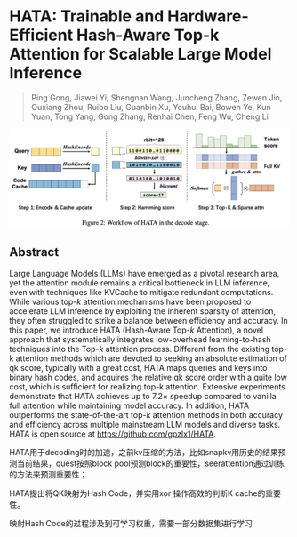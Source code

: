 # HATA: Trainable and Hardware-Efficient Hash-Aware Top-k Attention for Scalable Large Model Inference

> Ping Gong, Jiawei Yi, Shengnan Wang, Juncheng Zhang, Zewen Jin, Ouxiang Zhou, Ruibo Liu, Guanbin Xu, Youhui Bai, Bowen Ye, Kun Yuan, Tong Yang, Gong Zhang, Renhai Chen, Feng Wu, Cheng Li

<p align="center">
<img src="fig2.png" width="600" title="blank">
</p>

## Abstract

Large Language Models (LLMs) have emerged as a pivotal research area, yet the
attention module remains a critical bottleneck in LLM inference, even with
techniques like KVCache to mitigate redundant computations. While various
top-$k$ attention mechanisms have been proposed to accelerate LLM inference by
exploiting the inherent sparsity of attention, they often struggled to strike a
balance between efficiency and accuracy. In this paper, we introduce HATA
(Hash-Aware Top-$k$ Attention), a novel approach that systematically integrates
low-overhead learning-to-hash techniques into the Top-$k$ attention process.
Different from the existing top-k attention methods which are devoted to
seeking an absolute estimation of qk score, typically with a great cost, HATA
maps queries and keys into binary hash codes, and acquires the relative qk
score order with a quite low cost, which is sufficient for realizing top-k
attention. Extensive experiments demonstrate that HATA achieves up to
7.2$\times$ speedup compared to vanilla full attention while maintaining model
accuracy. In addition, HATA outperforms the state-of-the-art top-$k$ attention
methods in both accuracy and efficiency across multiple mainstream LLM models
and diverse tasks. HATA is open source at https://github.com/gpzlx1/HATA.

HATA用于decoding时的加速，之前kv压缩的方法，比如snapkv用历史的结果预测当前结果，quest按照block pool预测block的重要性，seerattention通过训练的方法来预测重要性；

HATA提出将QK映射为Hash Code，并实用xor 操作高效的判断K cache的重要性。

映射Hash Code的过程涉及到可学习权重，需要一部分数据集进行学习

